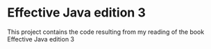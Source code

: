 # Effective Java edition 3

This project contains the code resulting from my reading of the book Effective Java edition 3 